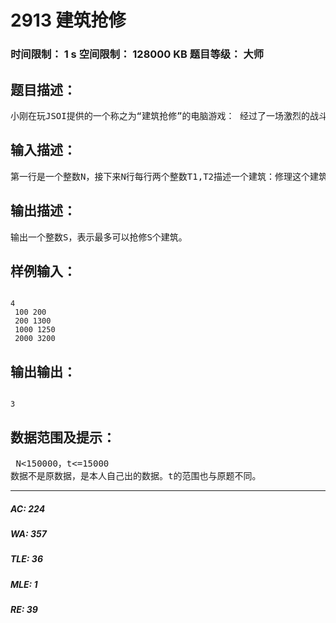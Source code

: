 # 2913 建筑抢修   
### 时间限制： 1 s     空间限制： 128000 KB     题目等级： 大师  
## 题目描述：  

<pre>
小刚在玩JSOI提供的一个称之为“建筑抢修”的电脑游戏： 经过了一场激烈的战斗，T部落消灭了所有z部落的入侵者。但是T部落的基地里已经有N个建筑设施受到了严重的损伤，如果不尽快修复的话，这些建筑设施将会完全毁坏。现在的情况是：T部落基地里只有一个修理工人，虽然他能瞬间到达任何一个建筑，但是修复每个建筑都需要一定的时间。同时，修理工人修理完一个建筑才能修理下一个建筑，不能同时修理多个建筑。如果某个建筑在一段时间之内没有完全修理完毕，这个建筑就报废了。你的任务是帮小刚合理的制订一个修理顺序，以抢修尽可能多的建筑。
</pre>
  
  
## 输入描述：  

<pre>
第一行是一个整数N，接下来N行每行两个整数T1,T2描述一个建筑：修理这个建筑需要T1秒，如果在T2秒之内还没有修理完成，这个建筑就报废了。
</pre>
  
  
## 输出描述：  

<pre>
输出一个整数S，表示最多可以抢修S个建筑。
</pre>
  
  
## 样例输入：  

<pre><code>
4  
 100 200  
 200 1300  
 1000 1250  
 2000 3200
</code></pre>
  
  
## 输出输出：  

<pre><code>
3
</code></pre>
  
  
## 数据范围及提示：  

<pre>
 N<150000，t<=15000
数据不是原数据，是本人自己出的数据。t的范围也与原题不同。
</pre>
  
  
***  

##### AC: 224  
##### WA: 357  
##### TLE: 36  
##### MLE: 1  
##### RE: 39  
